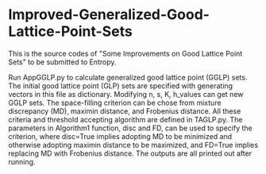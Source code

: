 # Improved-Generalized-Good-Lattice-Point-Sets
This is the source codes of "Some Improvements on Good Lattice Point Sets" to be submitted to Entropy.

Run AppGGLP.py to calculate generalized good lattice point (GGLP) sets. The initial good lattice point (GLP) sets are specified with generating vectors in this file as dictionary. Modifying n, s, K, h_values can get new GGLP sets. The space-filling criterion can be chose from mixture discrepancy (MD), maximin distance, and Frobenius distance. All these criteria and threshold accepting algorithm are defined in TAGLP.py. The parameters in Algorithm1 function, disc and FD, can be used to specify the criterion, where disc=True implies adopting MD to be minimized and otherwise adopting maximin distance to be maximized, and FD=True implies replacing MD with Frobenius distance. The outputs are all printed out after running. 
